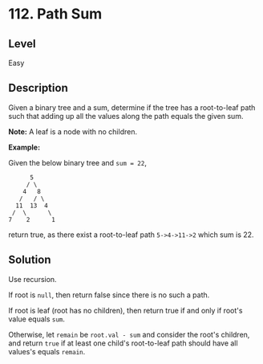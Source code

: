 ﻿# 112. Path Sum
## Level
Easy

## Description
Given a binary tree and a sum, determine if the tree has a root-to-leaf path such that adding up all the values along the path equals the given sum.

**Note:** A leaf is a node with no children.

**Example:**

Given the below binary tree and `sum = 22`,
```
      5
     / \
    4   8
   /   / \
  11  13  4
 /  \      \
7    2      1
```
return true, as there exist a root-to-leaf path `5->4->11->2` which sum is 22.

## Solution
Use recursion.

If root is `null`, then return false since there is no such a path.

If root is leaf (root has no children), then return true if and only if root's value equals `sum`.

Otherwise, let `remain` be `root.val - sum` and consider the root's children, and return `true` if at least one child's root-to-leaf path should have all values's equals `remain`.
